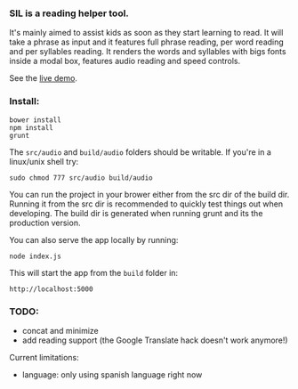 ### SIL is a reading helper tool.
It's mainly aimed to assist kids as soon as they start learning to read.
It will take a phrase as input and it features full phrase reading, per word reading and per syllables reading.
It renders the words and syllables with bigs fonts inside a modal box, features audio reading and speed controls.

See the [live demo](https://silabas.herokuapp.com).

### Install:

    bower install
    npm install
    grunt

The `src/audio` and `build/audio` folders should be writable.
If you're in a linux/unix shell try:

    sudo chmod 777 src/audio build/audio

You can run the project in your brower either from the src dir of the build dir.
Running it from the src dir is recommended to quickly test things out when developing.
The build dir is generated when running grunt and its the production version.

You can also serve the app locally by running:

`node index.js`

This will start the app from the `build` folder in: 

`http://localhost:5000`

### TODO:
- concat and minimize
- add reading support (the Google Translate hack doesn't work anymore!)

Current limitations:
- language: only using spanish language right now

